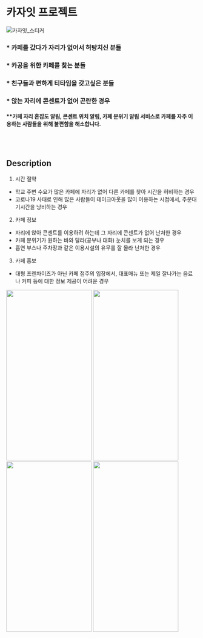 

# 카자잇 프로젝트
![카자잇_스티커](https://user-images.githubusercontent.com/82876698/217753305-8a8cc608-6db3-4c98-bfd4-cfa5037a8c73.jpg)
### *   카페를 갔다가 자리가 없어서 허탕치신 분들
### *   카공을 위한 카페를 찾는 분들
### *   친구들과 편하게 티타임을 갖고싶은 분들
### *   앉는 자리에 콘센트가 없어 곤란한 경우
#### **카페 자리 혼잡도 알림, 콘센트 위치 알림, 카페 분위기 알림 서비스로 카페를 자주 이용하는 사람들을 위해 불편함을 해소합니다.


<br>
<br>

## Description

1.  시간 절약

-   학교 주변 수요가 많은 카페에 자리가 없어 다른 카페를 찾아 시간을 허비하는 경우
-   코로나19 사태로 인해 많은 사람들이 테이크아웃을 많이 이용하는 시점에서, 주문대기시간을 낭비하는 경우
2.  카페 정보 
-   자리에 앉아 콘센트를 이용하려 하는데 그 자리에 콘센트가 없어 난처한 경우
-   카페 분위기가 원하는 바와 달라(공부나 대화) 눈치를 보게 되는 경우
-   흡연 부스나 주차장과 같은 이용시설의 유무를 잘 몰라 난처한 경우
3.  카페 홍보 
-   대형 프렌차이즈가 아닌 카페 점주의 입장에서, 대표매뉴 또는 제일 잘나가는 음료나 커피 등에 대한 정보 제공이 어려운 경우


<img src="https://user-images.githubusercontent.com/82876698/217752136-8d4f6a94-2ac4-447c-8760-efabcdc89f42.jpg" width="225" height="450"/> <img src="https://user-images.githubusercontent.com/82876698/217752716-bcec1e75-77d5-473c-8d7c-9e118d70019e.jpg" width="225" height="450"/> <img src="https://user-images.githubusercontent.com/82876698/217752780-b3ffcb63-bf0b-4576-8978-2b780503505d.jpg" width="225" height="450"/> <img src="https://user-images.githubusercontent.com/82876698/217752834-6cec913a-49e8-40b2-8915-0c73a1885eb6.jpg" width="225" height="450"/>
